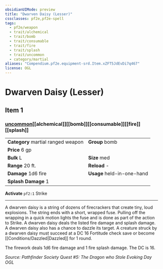 ```yaml
---
obsidianUIMode: preview
title: "Dwarven Daisy (Lesser)"
cssclasses: pf2e,pf2e-spell
tags:
  - pf2e/weapon
  - trait/alchemical
  - trait/bomb
  - trait/consumable
  - trait/fire
  - trait/splash
  - trait/uncommon
  - category/martial
aliases: "Compendium.pf2e.equipment-srd.Item.xZFT5JdEvDi7q467"
license: OGL
---
```

# Dwarven Daisy (Lesser)
## Item 1
### [uncommon](uncommon "Uncommon Rarity Trait")[[alchemical]][[bomb]][[consumable]][[fire]][[splash]]

|  |  |
| -- | -- |
| **Category** martial ranged weapon | **Group** bomb |
| **Price** 6 gp |  |
| **Bulk** L | **Size** med |
|**Range** 20 ft.| **Reload** -|
| **Damage** 1d6 fire  | **Usage** held-in-one-hand |
| **Splash Damage** 1 | |


**Activate** `pf2:1` Strike

* * *

A dwarven daisy is a string of dozens of firecrackers that create tiny, loud explosions. The string ends with a short, wrapped fuse. Pulling off the wrapping in a quick motion lights the fuse and is done as part of the action to Strike. A dwarven daisy deals the listed fire damage and splash damage. A dwarven daisy also has a chance to dazzle its target. A creature struck by a dwarven daisy must succeed at a DC 16 Fortitude check save or become [[Conditions/Dazzled|Dazzled]] for 1 round.

The firework deals 1d6 fire damage and 1 fire splash damage. The DC is 16.

*Source: Pathfinder Society Quest #5: The Dragon who Stole Evoking Day*
*OGL*